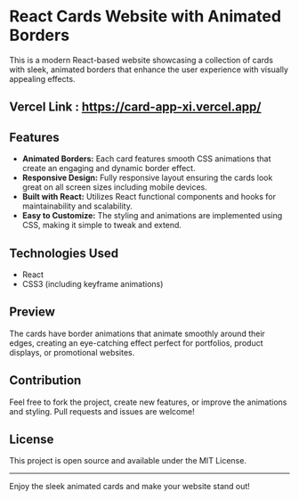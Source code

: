 # React Cards Website with Animated Borders

This is a modern React-based website showcasing a collection of cards with sleek, animated borders that enhance the user experience with visually appealing effects.

## Vercel Link : https://card-app-xi.vercel.app/

## Features

- **Animated Borders:** Each card features smooth CSS animations that create an engaging and dynamic border effect.
- **Responsive Design:** Fully responsive layout ensuring the cards look great on all screen sizes including mobile devices.
- **Built with React:** Utilizes React functional components and hooks for maintainability and scalability.
- **Easy to Customize:** The styling and animations are implemented using CSS, making it simple to tweak and extend.

## Technologies Used
- React
- CSS3 (including keyframe animations)

## Preview
The cards have border animations that animate smoothly around their edges, creating an eye-catching effect perfect for portfolios, product displays, or promotional websites.

## Contribution
Feel free to fork the project, create new features, or improve the animations and styling. Pull requests and issues are welcome!

## License
This project is open source and available under the MIT License.

---

Enjoy the sleek animated cards and make your website stand out!
